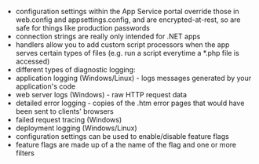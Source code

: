- configuration settings within the App Service portal override those in web.config and appsettings.config, and are encrypted-at-rest, so
are safe for things like production passwords
- connection strings are really only intended for .NET apps
- handlers allow you to add custom script processors when the app serves certain types of files (e.g. run a script everytime a \*.php file
is accessed)
- different types of diagnostic logging:
- application logging (Windows/Linux) - logs messages generated by your application's code
- web server logs (Windows) - raw HTTP request data
- detailed error logging - copies of the .htm error pages that would have been sent to clients' browsers
- failed request tracing (Windows)
- deployment logging (Windows/Linux)
- configuration settings can be used to enable/disable feature flags
- feature flags are made up of a the name of the flag and one or more filters
